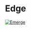 # Edge
[![Emerge](https://avatars3.githubusercontent.com/u/10918583?v=3&s=200)](https://github.com/Emerge)
